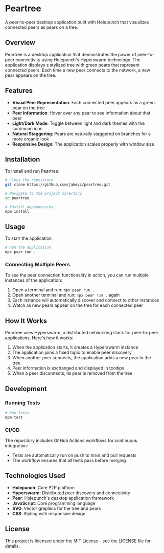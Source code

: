 # Peartree

A peer-to-peer desktop application built with Holepunch that visualizes connected peers as pears on a tree.

## Overview

Peartree is a desktop application that demonstrates the power of peer-to-peer connectivity using Holepunch's Hyperswarm technology. The application displays a stylized tree with green pears that represent connected peers. Each time a new peer connects to the network, a new pear appears on the tree.

## Features

- **Visual Peer Representation**: Each connected peer appears as a green pear on the tree
- **Peer Information**: Hover over any pear to see information about that peer
- **Light/Dark Mode**: Toggle between light and dark themes with the sun/moon icon
- **Natural Staggering**: Pears are naturally staggered on branches for a more organic look
- **Responsive Design**: The application scales properly with window size

## Installation

To install and run Peartree:

```bash
# Clone the repository
git clone https://github.com/jakevc/peartree.git

# Navigate to the project directory
cd peartree

# Install dependencies
npm install
```

## Usage

To start the application:

```bash
# Run the application
npx pear run .
```

### Connecting Multiple Peers

To see the peer connection functionality in action, you can run multiple instances of the application:

1. Open a terminal and run: `npx pear run .`
2. Open another terminal and run: `npx pear run .` again
3. Each instance will automatically discover and connect to other instances
4. Watch as new pears appear on the tree for each connected peer

## How It Works

Peartree uses Hyperswarm, a distributed networking stack for peer-to-peer applications. Here's how it works:

1. When the application starts, it creates a Hyperswarm instance
2. The application joins a fixed topic to enable peer discovery
3. When another peer connects, the application adds a new pear to the tree
4. Peer information is exchanged and displayed in tooltips
5. When a peer disconnects, its pear is removed from the tree

## Development

### Running Tests

```bash
# Run tests
npm test
```

### CI/CD

The repository includes GitHub Actions workflows for continuous integration:

- Tests are automatically run on push to main and pull requests
- The workflow ensures that all tests pass before merging

## Technologies Used

- **Holepunch**: Core P2P platform
- **Hyperswarm**: Distributed peer discovery and connectivity
- **Pear**: Holepunch's desktop application framework
- **JavaScript**: Core programming language
- **SVG**: Vector graphics for the tree and pears
- **CSS**: Styling with responsive design

## License

This project is licensed under the MIT License - see the LICENSE file for details. 
